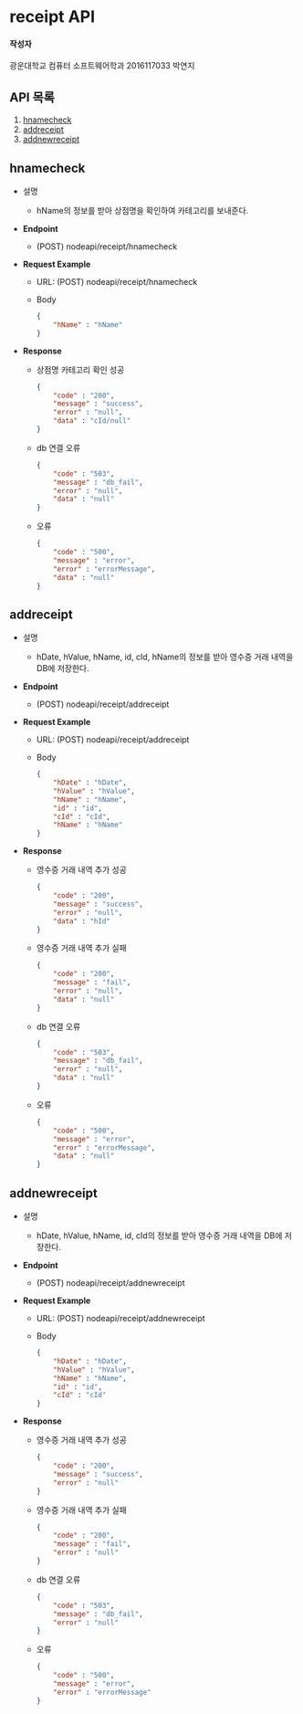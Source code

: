 # receipt API

#### 작성자

광운대학교 컴퓨터 소프트웨어학과 2016117033 박연지

## API 목록

1. [hnamecheck](#1)
2. [addreceipt](#2)
3. [addnewreceipt](#3)

<a name="1"></a>

## hnamecheck

- 설명

  - hName의 정보를 받아 상점명을 확인하여 카테고리를 보내준다.

- **Endpoint**

  - (POST) nodeapi/receipt/hnamecheck

- **Request Example**

  - URL: (POST) nodeapi/receipt/hnamecheck

  - Body

    ```json
    {
        "hName" : "hName"
    }
    ```

    

- **Response**

  - 상점명 카테고리 확인 성공

    ```json
    {
        "code" : "200",
        "message" : "success",
        "error" : "null",
        "data" : "cId/null"
    }
    ```

  - db 연결 오류

    ```json
    {
        "code" : "503",
        "message" : "db_fail",
        "error" : "null",
        "data" : "null"
    }
    ```

  - 오류

    ```json
    {
        "code" : "500",
        "message" : "error",
    	"error" : "errorMessage",
        "data" : "null"
    }
    ```

<a name="2"></a>

## addreceipt

- 설명

  - hDate, hValue, hName, id, cId, hName의 정보를 받아 영수증 거래 내역을 DB에 저장한다.

- **Endpoint**

  - (POST) nodeapi/receipt/addreceipt

- **Request Example**

  - URL: (POST) nodeapi/receipt/addreceipt

  - Body

    ```json
    {
        "hDate" : "hDate",
        "hValue" : "hValue",
        "hName" : "hName",
        "id" : "id",
        "cId" : "cId",
        "hName" : "hName"
    }
    ```

    

- **Response**

  - 영수증 거래 내역 추가 성공

    ```json
    {
        "code" : "200",
        "message" : "success",
        "error" : "null",
        "data" : "hId"
    }
    ```

  - 영수증 거래 내역 추가 실패

    ```json
    {
        "code" : "200",
        "message" : "fail",
        "error" : "null",
        "data" : "null"
    }
    ```

  - db 연결 오류

    ```json
    {
        "code" : "503",
        "message" : "db_fail",
        "error" : "null",
        "data" : "null"
    }
    ```

  - 오류

    ```json
    {
        "code" : "500",
        "message" : "error",
    	"error" : "errorMessage",
        "data" : "null"
    }
    ```

<a name="2"></a>

## addnewreceipt

- 설명

  - hDate, hValue, hName, id, cId의 정보를 받아 영수증 거래 내역을 DB에 저장한다.

- **Endpoint**

  - (POST) nodeapi/receipt/addnewreceipt

- **Request Example**

  - URL: (POST) nodeapi/receipt/addnewreceipt

  - Body

    ```json
    {
        "hDate" : "hDate",
        "hValue" : "hValue",
        "hName" : "hName",
        "id" : "id",
        "cId" : "cId"
    }
    ```

    

- **Response**

  - 영수증 거래 내역 추가 성공

    ```json
    {
        "code" : "200",
        "message" : "success",
        "error" : "null"
    }
    ```

  - 영수증 거래 내역 추가 실패

    ```json
    {
        "code" : "200",
        "message" : "fail",
        "error" : "null"
    }
    ```

  - db 연결 오류

    ```json
    {
        "code" : "503",
        "message" : "db_fail",
        "error" : "null"
    }
    ```

  - 오류

    ```json
    {
        "code" : "500",
        "message" : "error",
    	"error" : "errorMessage"
    }
    ```

